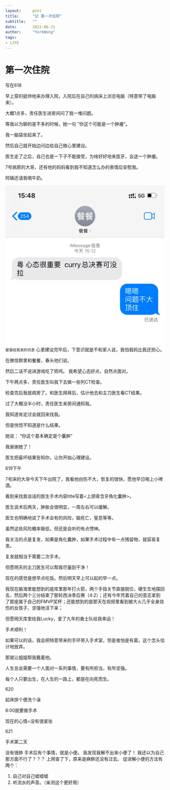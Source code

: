 ```yaml
---
layout:     post
title:      "记 第一次住院"
subtitle:   ""
date:       2022-06-21
author:     "YorkWong"
tags:
- LIFE
---
```

# 第一次住院

写在618

早上穿的挺帅地来办理入院，入院后在自己的病床上浏览电脑（特意带了电脑来）。

大概1点多，责任医生进房间问了我一堆问题。

等我以为聊的差不多的时候，她一句 ”你这个可能是一个肿瘤“。

我一脑袋坐起来了。

然后自己就开始边问边给自己做心里建设。

医生走了之后，自己也是一下子不能接受，为啥好好地来拔牙，会送一个肿瘤。

7号病房的大哥，还有他的妈妈看到我不知道怎么办的表情后安慰我。

阿姨还请我喝牛奶。

![](https://raw.githubusercontent.com/YorkWong30/picb/main/0621-img1.png)
<small class="img-hint">餐餐给我发的讯息</small>
心里建设完毕后，下意识就是不和家人说，我怕我妈比我还担心。

在微信群里和餐餐，春头他们说。

然后二话不说进游戏吃了把鸡。
我希望心态好点，自然点面对。

下午两点多，责任医生叫我下去做一些列CT检查。

检查完后我就病房了。和医生拜拜后，估计他去和主刀医生看CT结果。

过了大概没半小时，责任医生来房间通知我。

我知道肯定过会就回来找我。

但是恍惚不知道是什么结果。

她说： “你这个基本确定是个囊肿”

我谢谢她了！

医生把最坏结果告知你，让你开始心理建设。

619下午

7号床的大哥今天下午出院了，我看他创伤不大，恢复的很快，愿他早日喝上小啤酒。

看到来找我谈话的医生手术内容title写着<上颌骨含牙角化囊肿>。

医生说术后两天，肿胀会很明显，一周左右可以缓解。

医生也明确地说了手术会有的风险，脑死亡，窒息等等。

虽然这些风险概率极低，但还是会听的有点愣神。

我关注的点是复发，如果是角化囊肿，如果手术过程中有一点残留物，就容易复发。

复发就相当于需要二次手术。

但愿明天的主刀医生可以帮我尽量刮干净！

现在的感觉是想早点吃饭。然后明天早上可以起的早一点。

我现在脑海里能想到的是库里那年打火箭，两个手指关节直接脱位，硬生生地摆回去，然后两个三分结束了那轮西决季后赛（4:2）；还有今年凭着自己的意志拿到了那座属于自己的FMVP奖杯；还能想到的是那天在视频里看到被大火几乎全身烧伤的女孩子，坚强地活下来；

但愿明天库里给我Lucky，爱了九年的勇士队给我幸运！

手术顺利！

如果可以的话，我会把特意带来的手环带入手术室，但是害怕是有菌，这个念头估计地放弃。

那就让姐姐帮我戴着他。

人生总会需要一个人面对一系列事情，要有所担当，有所坚强。

每个人只要出生，在人生的一路上，都是在向死而生。

620

起床排个便洗个澡

8:00就要做手术

现在的心情=没有很紧张

621

手术第二天

没有很肿
手术后有个事情，就是小便。
我发现我解不出来小便了！
我还以为自己那方面不行了？？？
上网查了下，原来是麻醉还没有过去。
促进解小便的方法有两个：
1. 自己对自己嘘嘘嘘
2. 听流水的声音。（亲测这个更好用）
